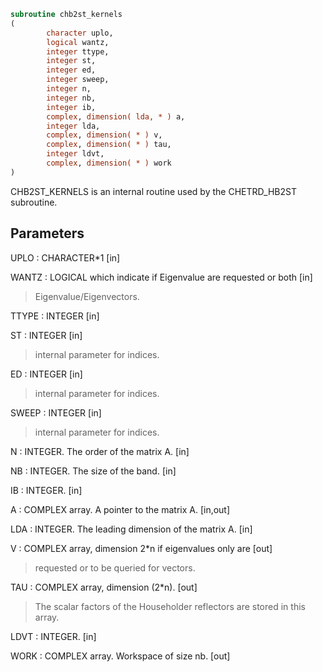 ```fortran
subroutine chb2st_kernels
(
        character uplo,
        logical wantz,
        integer ttype,
        integer st,
        integer ed,
        integer sweep,
        integer n,
        integer nb,
        integer ib,
        complex, dimension( lda, * ) a,
        integer lda,
        complex, dimension( * ) v,
        complex, dimension( * ) tau,
        integer ldvt,
        complex, dimension( * ) work
)
```

CHB2ST_KERNELS is an internal routine used by the CHETRD_HB2ST
subroutine.

## Parameters
UPLO : CHARACTER*1 [in]

WANTZ : LOGICAL which indicate if Eigenvalue are requested or both [in]
> Eigenvalue/Eigenvectors.

TTYPE : INTEGER [in]

ST : INTEGER [in]
> internal parameter for indices.

ED : INTEGER [in]
> internal parameter for indices.

SWEEP : INTEGER [in]
> internal parameter for indices.

N : INTEGER. The order of the matrix A. [in]

NB : INTEGER. The size of the band. [in]

IB : INTEGER. [in]

A : COMPLEX array. A pointer to the matrix A. [in,out]

LDA : INTEGER. The leading dimension of the matrix A. [in]

V : COMPLEX array, dimension 2*n if eigenvalues only are [out]
> requested or to be queried for vectors.

TAU : COMPLEX array, dimension (2*n). [out]
> The scalar factors of the Householder reflectors are stored
> in this array.

LDVT : INTEGER. [in]

WORK : COMPLEX array. Workspace of size nb. [out]
